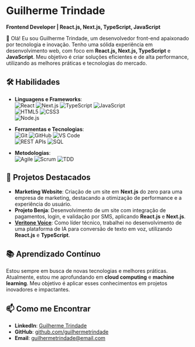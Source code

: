 
# Guilherme Trindade
**Frontend Developer | React.js, Next.js, TypeScript, JavaScript**

👋 Olá! Eu sou Guilherme Trindade, um desenvolvedor front-end apaixonado por tecnologia e inovação. Tenho uma sólida experiência em desenvolvimento web, com foco em **React.js, Next.js, TypeScript** e **JavaScript**. Meu objetivo é criar soluções eficientes e de alta performance, utilizando as melhores práticas e tecnologias do mercado.

## 🛠️ Habilidades

- **Linguagens e Frameworks**:  
  ![React](https://img.shields.io/badge/React.js-61DAFB?logo=react&logoColor=white&style=flat-square) ![Next.js](https://img.shields.io/badge/Next.js-000000?logo=nextdotjs&logoColor=white&style=flat-square) ![TypeScript](https://img.shields.io/badge/TypeScript-007ACC?logo=typescript&logoColor=white&style=flat-square) ![JavaScript](https://img.shields.io/badge/JavaScript-F7DF1E?logo=javascript&logoColor=black&style=flat-square)  
  ![HTML5](https://img.shields.io/badge/HTML5-E34F26?logo=html5&logoColor=white&style=flat-square) ![CSS3](https://img.shields.io/badge/CSS3-1572B6?logo=css3&logoColor=white&style=flat-square)  
  ![Node.js](https://img.shields.io/badge/Node.js-339933?logo=nodedotjs&logoColor=white&style=flat-square)
  

- **Ferramentas e Tecnologias**:  
  ![Git](https://img.shields.io/badge/Git-F05032?logo=git&logoColor=white&style=flat-square) ![GitHub](https://img.shields.io/badge/GitHub-181717?logo=github&logoColor=white&style=flat-square) ![VS Code](https://img.shields.io/badge/VS%20Code-007ACC?logo=visual-studio-code&logoColor=white&style=flat-square)  
  ![REST APIs](https://img.shields.io/badge/REST%20APIs-FF6C37?logo=api&logoColor=white&style=flat-square) ![SQL](https://img.shields.io/badge/SQL-4479A1?logo=postgresql&logoColor=white&style=flat-square)

- **Metodologias**:  
  ![Agile](https://img.shields.io/badge/Agile-FFD700?style=flat-square) ![Scrum](https://img.shields.io/badge/Scrum-6DB33F?logo=scrum&logoColor=white&style=flat-square) ![TDD](https://img.shields.io/badge/Test--Driven%20Development-FF4C4C?style=flat-square)

## 💼 Projetos Destacados

- **Marketing Website**: Criação de um site em **Next.js** do zero para uma empresa de marketing, destacando a otimização de performance e a experiência do usuário.
- **Projeto Benja**: Desenvolvimento de um site com integração de pagamentos, login, e validação por SMS, aplicando **React.js** e **Next.js**.
- **[Veritone Voice](veritonevoice.com)**: Como líder técnico, trabalhei no desenvolvimento de uma plataforma de IA para conversão de texto em voz, utilizando **React.js** e **TypeScript**.

## 📚 Aprendizado Contínuo

Estou sempre em busca de novas tecnologias e melhores práticas. Atualmente, estou me aprofundando em **cloud computing** e **machine learning**. Meu objetivo é aplicar esses conhecimentos em projetos inovadores e impactantes.

## 📫 Como me Encontrar

- **LinkedIn**: [Guilherme Trindade](#)
- **GitHub**: [github.com/guilhermetrindade](#)
- **Email**: guilhermetrindade@email.com

